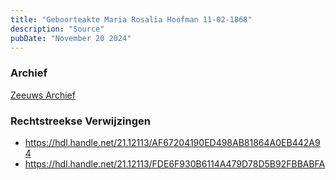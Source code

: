 ```yaml
---
title: "Geboorteakte Maria Rosalia Hoofman 11-02-1868"
description: "Source"
pubDate: "November 20 2024"
---
```


### Archief
[Zeeuws Archief](https://www.zeeuwsarchief.nl/)

### Rechtstreekse Verwijzingen
- https://hdl.handle.net/21.12113/AF67204190ED498AB81864A0EB442A94
- https://hdl.handle.net/21.12113/FDE6F930B6114A479D78D5B92FBBABFA